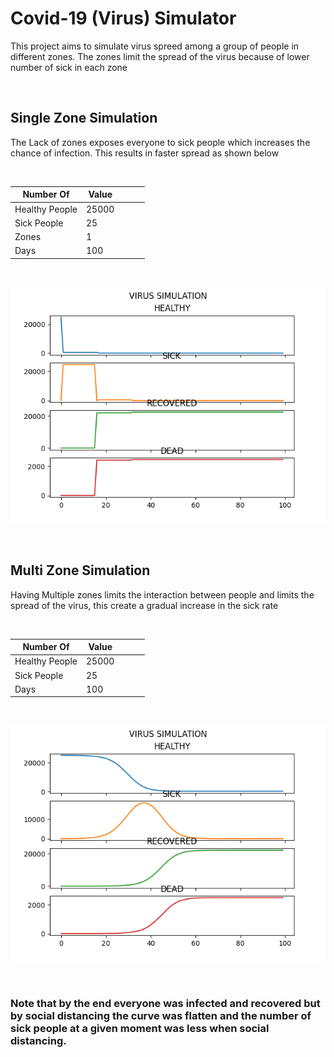 # Covid-19 (Virus) Simulator

This project aims to simulate virus spreed among a group of people in different zones. The zones limit the spread of the virus because of lower number of sick in each zone

<br />

## Single Zone Simulation

The Lack of zones exposes everyone to sick people which increases the chance of infection. This results in faster spread as shown below

<br />

| Number Of      | Value |   |   |   |
|----------------|-------|---|---|---|
| Healthy People | 25000 |   |   |   |
| Sick People    | 25    |   |   |   |
| Zones          | 1     |   |   |   |
| Days           | 100   |   |   |   |

<br />

![multi_zone_graph](https://github.com/JJAHMEDAMER/virus-simulation/blob/main/singel_zone.png)

<br />

## Multi Zone Simulation
Having Multiple zones limits the interaction between people and limits the spread of the virus, this create a gradual increase in the sick rate

<br />

| Number Of      | Value |   |   |   |
|----------------|-------|---|---|---|
| Healthy People | 25000 |   |   |   |
| Sick People    | 25    |   |   |   |
| Days           | 100   |   |   |   |

<br />

![multi_zone_graph](https://github.com/JJAHMEDAMER/virus-simulation/blob/main/multi_zone.png)

<br />

### Note that by the end everyone was infected and recovered but by social distancing the curve was flatten and the number of sick people at a given moment was less when social distancing.


